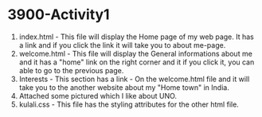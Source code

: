 # 3900-Activity1
1. index.html - This file will display the Home page of my web page. It has a link and if you click the link it will take you to about me-page.
2. welcome.html - This file will display the General informations about me and it has a "home" link on the right corner and it if you click it, you can able to go to the previous page.
3. Interests - This section has a link - On the welcome.html file and it will take you to the another website about my "Home town" in India.
4. Attached some pictured which I like about UNO.
5. kulali.css - This file has the styling attributes for the other html file.
